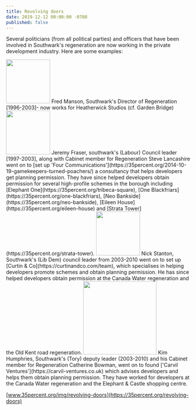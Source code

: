 ```yaml
---
title: Revolving doors
date: 2019-12-12 00:00:00 -0700
published: false
---
```


Several politicians (from all political parties) and officers that have been involved in Southwark's regeneration are now working in the private development industry. Here are some examples:

<img src="https://creativecities.org/wp-content/uploads/2012/03/fred_manson.jpg" width="120px">
Fred Manson, Southwark's Director of Regeneration [1996-2003]- now works for Heatherwick Studios (cf. Garden Bridge)

<img src="https://35percent.org/img/jeremyfraser.png" width="120px">
Jeremy Fraser, southwark's (Labour) Council leader [1997-2003], along with Cabinet member for Regeneration Steve Lancashire went on to [set up 'Four Communications'](https://35percent.org/2014-10-19-gamekeepers-turned-poachers/) a consultancy that helps developers get planning permission. They have since helped developers obtain permission for several high-profile schemes in the borough including [Elephant One](https://35percent.org/tribeca-square), [One Blackfriars](https://35percent.org/one-blackfriars), [Neo Bankside](https://35percent.org/neo-bankside), [Eileen House](https://35percent.org/eileen-house) and [Strata Tower](https://35percent.org/strata-tower).

<img src="https://www.london-se1.co.uk/community/images/nick-stanton.jpg" width="120px">
Nick Stanton, Southwark's (Lib Dem) council leader from 2003-2010 went on to set up [Curtin & Co](https://curtinandco.com/team), which specialises in helping developers promote schemes and obtain planning permission. He has since helped developers obtain permission at the Canada Water regeneration and the Old Kent road regeneration.

<img src="https://35percent.org/img/kimbowman.png" width="200px">
Kim Humphries, Southwark's (Tory) deputy leader (2003-2010) and his Cabinet member for Regeneration Catherine Bowman, went on to found ['Carvil Ventures'](https://carvil-ventures.co.uk) which advises developers and helps them obtain planning permission. They have worked for developers at the Canada Water regeneration and the Elephant & Castle shopping centre. 


[www.35percent.org/img/revolving-doors](https://35percent.org/revolving-doors)
